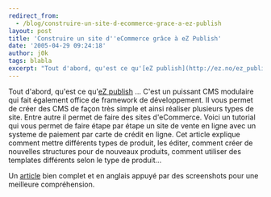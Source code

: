 ```yaml
---
redirect_from:
  - /blog/construire-un-site-d-ecommerce-grace-a-ez-publish
layout: post
title: 'Construire un site d''eCommerce grâce à eZ Publish'
date: '2005-04-29 09:24:18'
author: j0k
tags: blabla
excerpt: "Tout d'abord, qu'est ce qu'[eZ publish](http://ez.no/ez_publish/download) ... C'est un puissant CMS modulaire qui fait également office de framework de développement. Il vous permet de créer des CMS de façon très simple et ainsi réaliser plusieurs types de site.     \nEntre autre il permet de faire des sites d'eCommerce. Voici un tutorial qui vous permet de      …"
---
```


Tout d'abord, qu'est ce qu'[eZ publish](http://ez.no/ez_publish/download) ... C'est un puissant CMS modulaire qui fait également office de framework de développement. Il vous permet de créer des CMS de façon très simple et ainsi réaliser plusieurs types de site.
Entre autre il permet de faire des sites d'eCommerce. Voici un tutorial qui vous permet de faire étape par étape un site de vente en ligne avec un systeme de paiement par carte de crédit en ligne.   Cet article explique comment mettre différents types de produit, les éditer, comment créer de nouvelles structures pour de nouveaux produits, comment utiliser des templates différents selon le type de produit...

Un [article](http://www.sitepoint.com/article/ecommerce-website-ez-publish) bien complet et en anglais appuyé par des screenshots pour une meilleure compréhension.
